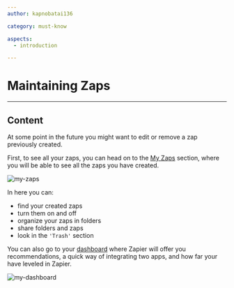 ```yaml
---
author: kapnobatai136

category: must-know

aspects:
  - introduction

---
```


# Maintaining Zaps

---
## Content

At some point in the future you might want to edit or remove a zap previously created.

First, to see all your zaps, you can head on to the [My Zaps](https://zapier.com/app/zaps) section, where you will be able to see all the zaps you have created.

![my-zaps](https://img.enkipro.com/b3efcfca0bb63fb446eb2fdd0633a73d.png)

In here you can:
* find your created zaps
* turn them on and off
* organize your zaps in folders
* share folders and zaps
* look in the `'Trash'` section

You can also go to your [dashboard](https://zapier.com/app/dashboard) where Zapier will offer you recommendations, a quick way of integrating two apps, and how far your have leveled in Zapier.

![my-dashboard](https://img.enkipro.com/10991b261f47e07bbdad43358d6e377e.png)